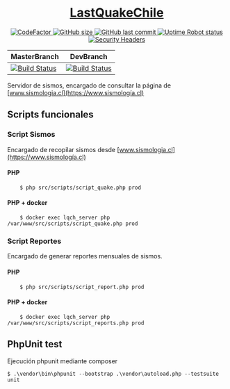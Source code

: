 <h1 align="center"><a href="https://figonzal.cl/lastquakechile">LastQuakeChile</a></h1>

<p align="center">
  
  <a href="https://www.codefactor.io/repository/github/figonzal1/lastquakechile-server">
    <img src="https://www.codefactor.io/repository/github/figonzal1/lastquakechile-server/badge" alt="CodeFactor" />
  </a>
  
  <a href="https://img.shields.io/github/repo-size/figonzal1/lastquakechile-server">
    <img alt="GitHub size" src="https://img.shields.io/github/repo-size/figonzal1/lastquakechile-server">
  </a>
  
  <a href="https://img.shields.io/github/last-commit/figonzal1/lastquakechile-server?color=yellow">
    <img alt="GitHub last commit" src="https://img.shields.io/github/last-commit/figonzal1/lastquakechile-server?color=yellow">
  </a>
  
  <a href="https://img.shields.io/uptimerobot/status/m785915204-fb6a8da6a3d79113696f212a?label=website%20status">
    <img alt="Uptime Robot status" src="https://img.shields.io/uptimerobot/status/m785915204-fb6a8da6a3d79113696f212a?label=website%20status">
  
  <a href="https://securityheaders.com/?q=figonzal.cl&hide=on&followRedirects=on">
  <img alt="Security Headers" src="https://img.shields.io/security-headers?url=https%3A%2F%2Ffigonzal.cl">
  </a>
  
</p>

| MasterBranch | DevBranch |
| -------------------- | ----------------- |
| [![Build Status](https://travis-ci.com/figonzal1/LastQuakeChile-server.svg?branch=master)](https://travis-ci.com/figonzal1/LastQuakeChile-server) | [![Build Status](https://travis-ci.com/figonzal1/LastQuakeChile-server.svg?branch=development)](https://travis-ci.com/figonzal1/LastQuakeChile-server) |

Servidor de sismos, encargado de consultar la página de [www.sismologia.cl](https://www.sismología.cl)

## Scripts funcionales
### Script Sismos
Encargado de recopilar sismos desde [www.sismologia.cl](https://www.sismología.cl)
#### PHP
```ssh
    $ php src/scripts/script_quake.php prod
```
#### PHP + docker
```ssh
    $ docker exec lqch_server php /var/www/src/scripts/script_quake.php prod 
```
### Script Reportes
Encargado de generar reportes mensuales de sismos.

#### PHP
```ssh
    $ php src/scripts/script_report.php prod
```
#### PHP + docker
```ssh
    $ docker exec lqch_server php /var/www/src/scripts/script_reports.php prod
```

## PhpUnit test
Ejecución phpunit mediante composer
```ssh
$ .\vendor\bin\phpunit --bootstrap .\vendor\autoload.php --testsuite unit
```


